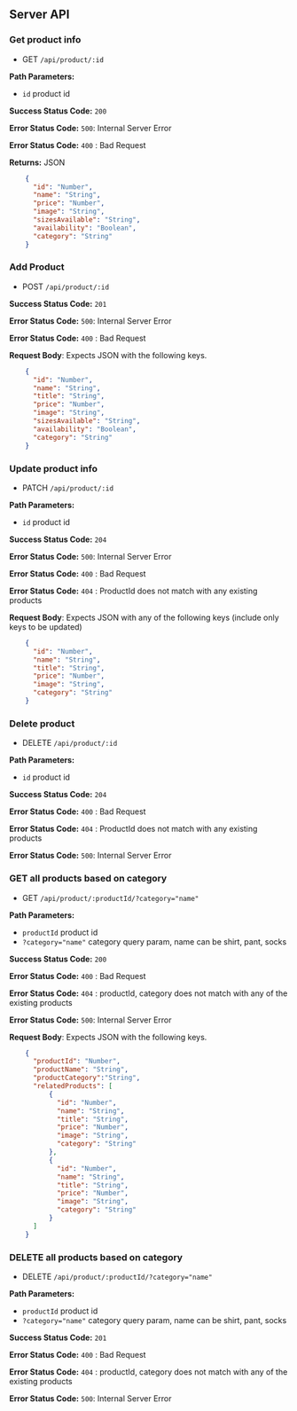 ## Server API

### Get product info
  * GET `/api/product/:id`

**Path Parameters:**
  * `id` product id

**Success Status Code:** `200`

**Error Status Code:** `500`: Internal Server Error

**Error Status Code:** `400` : Bad Request

**Returns:** JSON

```json
    {
      "id": "Number",
      "name": "String",
      "price": "Number",
      "image": "String",
      "sizesAvailable": "String",
      "availability": "Boolean",
      "category": "String"
    }
```

### Add Product
  * POST `/api/product/:id`

**Success Status Code:** `201`

**Error Status Code:** `500`: Internal Server Error

**Error Status Code:** `400` : Bad Request

**Request Body**: Expects JSON with the following keys.

```json
    {
      "id": "Number",
      "name": "String",
      "title": "String",
      "price": "Number",
      "image": "String",
      "sizesAvailable": "String",
      "availability": "Boolean",
      "category": "String"
    }
```


### Update product info
  * PATCH `/api/product/:id`

**Path Parameters:**
  * `id` product id

**Success Status Code:** `204`

**Error Status Code:** `500`: Internal Server Error

**Error Status Code:** `400` : Bad Request

**Error Status Code:** `404` : ProductId does not match with any existing products 

**Request Body**: Expects JSON with any of the following keys (include only keys to be updated)

```json
    {
      "id": "Number",
      "name": "String",
      "title": "String",
      "price": "Number",
      "image": "String",
      "category": "String"
    }
```

### Delete product
  * DELETE `/api/product/:id`

**Path Parameters:**
  * `id` product id

**Success Status Code:** `204`

**Error Status Code:** `400` : Bad Request

**Error Status Code:** `404` : ProductId does not match with any existing products 

**Error Status Code:** `500`: Internal Server Error

### GET all products based on category
  * GET `/api/product/:productId/?category="name"`

**Path Parameters:**

  * `productId` product id
  * `?category="name"` category query param, name can be shirt, pant, socks

**Success Status Code:** `200`

**Error Status Code:** `400` : Bad Request

**Error Status Code:** `404` : productId, category does not match with any of the existing products

**Error Status Code:** `500`: Internal Server Error

**Request Body**: Expects JSON with the following keys.

```json
    {
      "productId": "Number",
      "productName": "String",
      "productCategory":"String",
      "relatedProducts": [
          {
            "id": "Number",
            "name": "String",
            "title": "String",
            "price": "Number",
            "image": "String",
            "category": "String"   
          },
          {
            "id": "Number",
            "name": "String",
            "title": "String",
            "price": "Number",
            "image": "String",
            "category": "String"   
          }
      ]
    }
```
### DELETE all products based on category
  * DELETE `/api/product/:productId/?category="name"`

**Path Parameters:**

  * `productId` product id
  * `?category="name"` category query param, name can be shirt, pant, socks

**Success Status Code:** `201`

**Error Status Code:** `400` : Bad Request

**Error Status Code:** `404` : productId, category does not match with any of the existing products

**Error Status Code:** `500`: Internal Server Error
